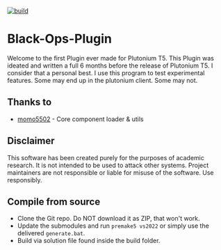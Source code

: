 [![build](https://github.com/diamante0018/BlackOpsPlugin/workflows/Build/badge.svg)](https://github.com/diamante0018/BlackOpsPlugin/actions)

# Black-Ops-Plugin
Welcome to the first Plugin ever made for Plutonium T5.
This Plugin was ideated and written a full 6 months before the release of Plutonium T5. I consider that a personal best.
I use this program to test experimental features. Some may end up in the plutonium client. Some may not.

## Thanks to
* [momo5502](https://github.com/momo5502) - Core component loader & utils

## Disclaimer

This software has been created purely for the purposes of academic research. It is not intended to be used to attack other systems. Project maintainers are not responsible or liable for misuse of the software. Use responsibly.

## Compile from source

- Clone the Git repo. Do NOT download it as ZIP, that won't work.
- Update the submodules and run `premake5 vs2022` or simply use the delivered `generate.bat`.
- Build via solution file found inside the build folder.
